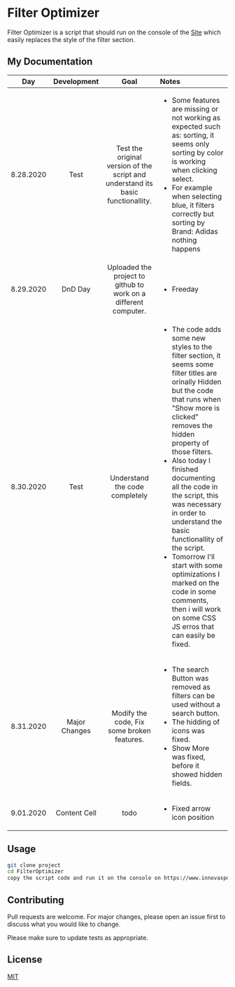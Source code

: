 # Filter Optimizer

Filter Optimizer is a script that should run on the console of the [Site](https://www.innovasport.com/tenis-casuales-de-hombre/c/100010002070000000) which
easily replaces the style of the filter section.

## My Documentation

|      Day      |  Development  |      Goal     |      Notes     |
|:-------------:|:-------------:|:-------------:|:--------------|
| 8.28.2020     |  Test  | Test the original version of the script and understand its basic functionallity. | <ul><li>Some features are missing or not working as expected such as: sorting, it seems only sorting by color is working when clicking select.</li><li>For example when selecting blue, it filters correctly but sorting by Brand: Adidas nothing happens</li></ul>|
| 8.29.2020     | DnD Day | Uploaded the project to github to work on a different computer. |<ul><li>Freeday</li></ul>|
| 8.30.2020     | Test | Understand the code completely |<ul><li>The code adds some new styles to the filter section, it seems some filter titles are orinally Hidden but the code that runs when "Show more is clicked" removes the hidden property of those filters.</li><li>Also today I finished documenting all the code in the script, this was necessary in order to understand the basic functionallity of the script.</li><li>Tomorrow I'll start with some optimizations I marked on the code in some comments, then i will work on some CSS JS erros that can easily be fixed.</li></ul> |
| 8.31.2020     | Major Changes  | Modify the code, Fix some broken features. |<ul><li>The search Button was removed as filters can be used without a search button.</li><li>The hidding of icons was fixed.</li><li>Show More was fixed, before it showed hidden fields.</li></ul>  |
| 9.01.2020     | Content Cell  |      todo     |<ul><li>Fixed arrow icon position</ul><ul></ul></li>|

## Usage

```bash
git clone project
cd FilterOptimizer
copy the script code and run it on the console on https://www.innovasport.com/tenis-casuales-de-hombre/c/100010002070000000?q=%3Arelevance
```

## Contributing
Pull requests are welcome. For major changes, please open an issue first to discuss what you would like to change.

Please make sure to update tests as appropriate.

## License
[MIT](https://choosealicense.com/licenses/mit/)
